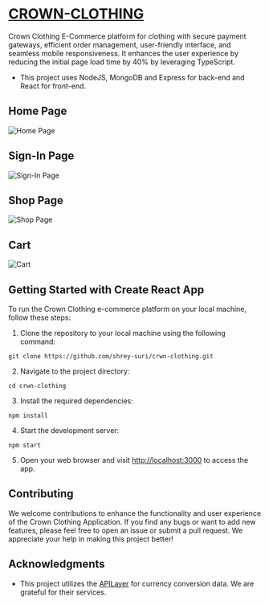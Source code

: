 # [CROWN-CLOTHING](https://startling-cobbler-76c696.netlify.app/)

Crown Clothing E-Commerce platform for clothing with secure payment gateways, efficient order management, user-friendly interface,
and seamless mobile responsiveness. It enhances the user experience by reducing the initial page load time by 40% by leveraging TypeScript.
- This project uses NodeJS, MongoDB and Express for back-end and React for front-end.

## Home Page

![Home Page](https://github.com/rayin19/crwn-clothing/assets/41195382/88c8dced-9f21-40d7-a43b-dffc91bb2c88)

## Sign-In Page

![Sign-In Page](https://github.com/rayin19/crwn-clothing/assets/41195382/02d12ca6-8791-494b-9995-26de8eca97ff)

## Shop Page

![Shop Page](https://github.com/rayin19/crwn-clothing/assets/41195382/cd5467e7-01a3-4ef6-9242-7dc6265e4874)

## Cart

![Cart](https://github.com/rayin19/crwn-clothing/assets/41195382/513d47b7-87ed-4e6c-abfd-10fad8c325b5)

## Getting Started with Create React App
To run the Crown Clothing e-commerce platform on your local machine, follow these steps:

1. Clone the repository to your local machine using the following command:

```
git clone https://github.com/shrey-suri/crwn-clothing.git
```

2. Navigate to the project directory:

```
cd crwn-clothing
```

3. Install the required dependencies:

```
npm install
```

4. Start the development server:

```
npm start
```

5. Open your web browser and visit [http://localhost:3000](http://localhost:3000) to access the app.

## Contributing

We welcome contributions to enhance the functionality and user experience of the Crown Clothing Application. If you find any bugs or want to add new features, please feel free to open an issue or submit a pull request. We appreciate your help in making this project better!

## Acknowledgments

- This project utilizes the [APILayer](https://apilayer.com/) for currency conversion data. We are grateful for their services.
